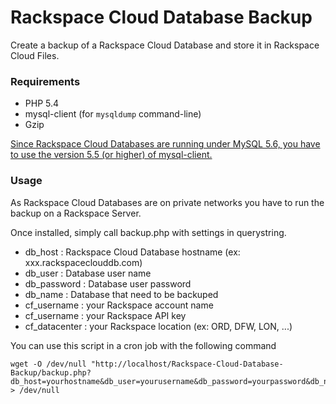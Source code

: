 # Rackspace Cloud Database Backup

Create a backup of a Rackspace Cloud Database and store it in Rackspace Cloud Files.

### Requirements

- PHP 5.4
- mysql-client (for `mysqldump` command-line)
- Gzip

[Since Rackspace Cloud Databases are running under MySQL 5.6, you have to use the version 5.5 (or higher) of mysql-client.](https://community.rackspace.com/products/f/25/t/4613)

### Usage

As Rackspace Cloud Databases are on private networks you have to run the backup on a Rackspace Server.

Once installed, simply call backup.php with settings in querystring.

- db_host : Rackspace Cloud Database hostname (ex: xxx.rackspaceclouddb.com)
- db_user : Database user name
- db_password : Database user password
- db_name : Database that need to be backuped
- cf_username : your Rackspace account name
- cf_username : your Rackspace API key
- cf_datacenter : your Rackspace location (ex: ORD, DFW, LON, ...)

You can use this script in a cron job with the following command

```shell
wget -O /dev/null "http://localhost/Rackspace-Cloud-Database-Backup/backup.php?db_host=yourhostname&db_user=yourusername&db_password=yourpassword&db_name=yourdatabase&cf_username=youraccountname&cf_apikey=yourapi&cf_datacenter=yourlocation" > /dev/null
```
